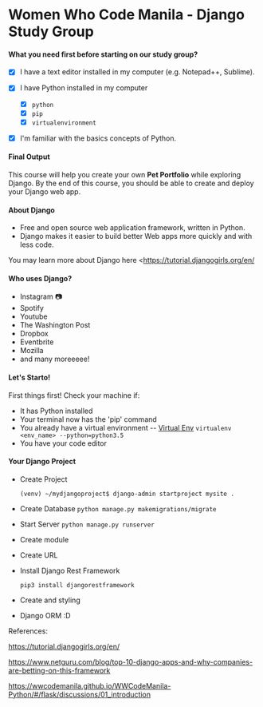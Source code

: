 # Women Who Code Manila - Django Study Group

#### What you need first before starting on our study group?

- [x] I have a text editor installed in my computer (e.g. Notepad++, Sublime).

- [x] I have Python installed in my computer 
  - [x] `python`
  - [x] `pip`
  - [x] `virtualenvironment`

- [x] I'm familiar with the basics concepts of Python.



#### Final Output

This course will help you create your own **Pet Portfolio** while exploring Django. By the end of this course, you should be able to create and deploy your Django web app.



#### About Django

- Free and open source web application framework, written in Python.
- Django makes it easier to build better Web apps more quickly and with less code.

You may learn more about Django here <https://tutorial.djangogirls.org/en/



#### Who uses Django?

- Instagram 📷
- Spotify
- Youtube
- The Washington Post
- Dropbox
- Eventbrite
- Mozilla
- and many moreeeee!



#### Let's Starto!

First things first! Check your machine if:

-  It has Python installed
-  Your terminal now has the 'pip' command
-  You already have a virtual environment -- [Virtual Env](https://wwcodemanila.github.io/WWCodeManila-Python/#/flask/discussions/02_setup?id=goals) `virtualenv <env_name> --python=python3.5`
-  You have your code editor



#### Your Django Project

- Create Project

  `(venv) ~/mydjangoproject$ django-admin startproject mysite .`

- Create Database `python manage.py makemigrations/migrate`

- Start Server `python manage.py runserver`

- Create module

- Create URL

- Install Django Rest Framework

  `pip3 install djangorestframework`

- Create and styling

- Django ORM :D



References:

<https://tutorial.djangogirls.org/en/>

<https://www.netguru.com/blog/top-10-django-apps-and-why-companies-are-betting-on-this-framework>

<https://wwcodemanila.github.io/WWCodeManila-Python/#/flask/discussions/01_introduction>
